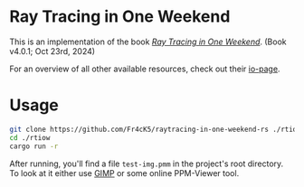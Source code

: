 # Ray Tracing in One Weekend

This is an implementation of the book [_Ray Tracing in One Weekend_](https://raytracing.github.io/books/RayTracingInOneWeekend.html). (Book v4.0.1; Oct 23rd, 2024)

For an overview of all other available resources, check out their [io-page](https://raytracing.github.io/).

# Usage

```bash
git clone https://github.com/Fr4cK5/raytracing-in-one-weekend-rs ./rtiow
cd ./rtiow
cargo run -r
```

After running, you'll find a file `test-img.pmm` in the project's root directory.
To look at it either use [GIMP](https://www.gimp.org/) or some online PPM-Viewer tool.

